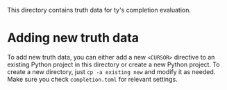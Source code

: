 This directory contains truth data for ty's completion evaluation.

# Adding new truth data

To add new truth data, you can either add a new `<CURSOR>` directive to an
existing Python project in this directory or create a new Python project. To
create a new directory, just `cp -a existing new` and modify it as needed. Make
sure you check `completion.toml` for relevant settings.
